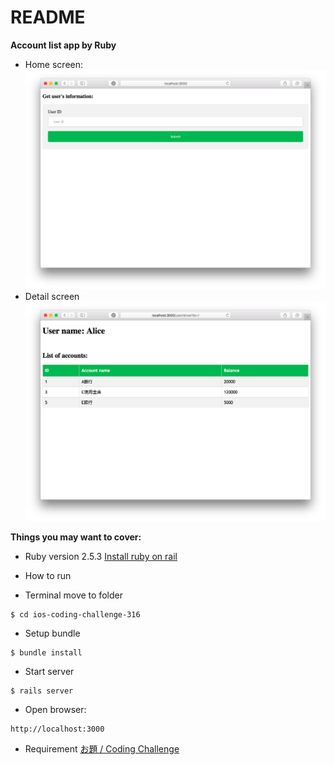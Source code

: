 # README

**Account list app by Ruby**

* Home screen:
![](public/user1.png)
* Detail screen
![](public/user2.png)

**Things you may want to cover:**

* Ruby version 2.5.3
[Install ruby on rail](https://gorails.com/setup/osx/10.13-high-sierra)


* How to run 


- Terminal move to folder
```
$ cd ios-coding-challenge-316
```
- Setup bundle
```
$ bundle install
```
- Start server
```
$ rails server
```
- Open browser:
```
http://localhost:3000
```

* Requirement
[お題 / Coding Challenge](https://sample-accounts-api.herokuapp.com)
